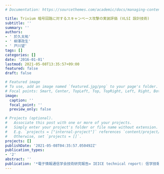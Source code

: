 ```yaml
---
# Documentation: https://sourcethemes.com/academic/docs/managing-content/

title: Trivium 暗号回路に対するスキャンベース攻撃の実装評価 (VLSI 設計技術)
subtitle: ''
summary: ''
authors:
- ' 於久太祐'
- ' 柳澤政生'
- ' 戸川望'
tags: []
categories: []
date: '2016-01-01'
lastmod: 2021-05-08T13:35:57+09:00
featured: false
draft: false

# Featured image
# To use, add an image named `featured.jpg/png` to your page's folder.
# Focal points: Smart, Center, TopLeft, Top, TopRight, Left, Right, BottomLeft, Bottom, BottomRight.
image:
  caption: ''
  focal_point: ''
  preview_only: false

# Projects (optional).
#   Associate this post with one or more of your projects.
#   Simply enter your project's folder or file name without extension.
#   E.g. `projects = ["internal-project"]` references `content/project/deep-learning/index.md`.
#   Otherwise, set `projects = []`.
projects: []
publishDate: '2021-05-08T04:35:57.050492Z'
publication_types:
- '2'
abstract: ''
publication: '*電子情報通信学会技術研究報告= IEICE technical report: 信学技報*'
---
```

